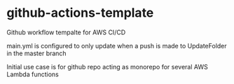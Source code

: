 # github-actions-template

Github workflow tempalte for AWS CI/CD

main.yml is configured to only update when a push is made to UpdateFolder in the master branch

Initial use case is for github repo acting as monorepo for several AWS Lambda functions
